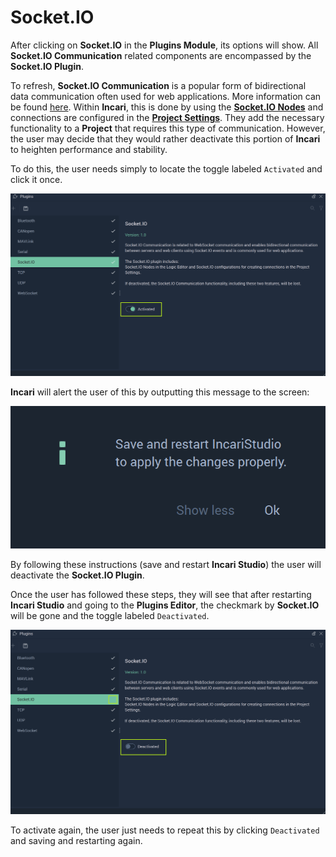 # Socket.IO

After clicking on **Socket.IO** in the **Plugins Module**, its options will show. All **Socket.IO Communication** related components are encompassed by the **Socket.IO Plugin**. 

To refresh, **Socket.IO Communication** is a popular form of bidirectional data communication often used for web applications. More information can be found [here](https://socket.io/docs/v4/). Within **Incari**, this is done by using the [**Socket.IO Nodes**](../../../toolbox/communication/socketio/README.md) and connections are configured in the [**Project Settings**](../../project-settings/socketio.md). They add the necessary functionality to a **Project** that requires this type of communication. However, the user may decide that they would rather deactivate this portion of **Incari** to heighten performance and stability. 

To do this, the user needs simply to locate the toggle labeled `Activated` and click it once.  

![](../../../.gitbook/assets/socketiopluginsbefore20241.png)

**Incari** will alert the user of this by outputting this message to the screen:

![](../../../.gitbook/assets/pluginsserialmanageroffmessage.png)

By following these instructions (save and restart **Incari Studio**) the user will deactivate the **Socket.IO Plugin**. 

Once the user has followed these steps, they will see that after restarting **Incari Studio** and going to the **Plugins Editor**, the checkmark by **Socket.IO** will be gone and the toggle labeled `Deactivated`. 

![](../../../.gitbook/assets/socketiopluginsafter20241.png)

To activate again, the user just needs to repeat this by clicking `Deactivated` and saving and restarting again. 